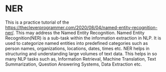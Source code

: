 # NER
This is a practice tutorial of the https://thecleverprogrammer.com/2020/08/04/named-entity-recognition-ner/. This may address the Named Entity Recognition.
Named Entity Recognition(NER) is a sub-task within the information extraction in NLP. It is used to categorize named entities into predefined categories such as person names, organizations, locations, dates, times etc. 
NER helps in structuring and understanding large volumes of text data. This helps in so many NLP tasks such as, Information Retrieval, Machine Translation, Text Summarization, Question Answering Systems, Data Extraction etc.
